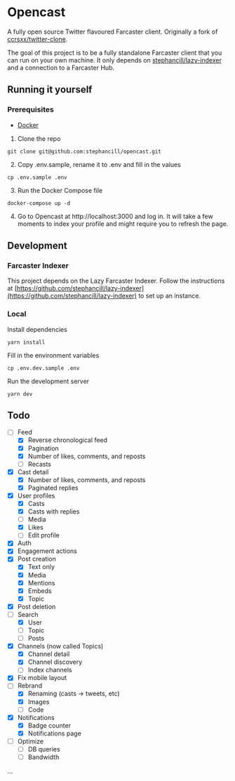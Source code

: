 # Opencast

A fully open source Twitter flavoured Farcaster client. Originally a fork of [ccrsxx/twitter-clone](https://github.com/ccrsxx/twitter-clone).

The goal of this project is to be a fully standalone Farcaster client that you can run on your own machine. It only depends on [stephancill/lazy-indexer](https://github.com/stephancill/lazy-indexer) and a connection to a Farcaster Hub.

## Running it yourself

### Prerequisites

- [Docker](https://docs.docker.com/engine/install/)

1. Clone the repo

```
git clone git@github.com:stephancill/opencast.git
```

2. Copy .env.sample, rename it to .env and fill in the values

```
cp .env.sample .env
```

3. Run the Docker Compose file

```
docker-compose up -d
```

4. Go to Opencast at http://localhost:3000 and log in. It will take a few moments to index your profile and might require you to refresh the page.

## Development

### Farcaster Indexer

This project depends on the Lazy Farcaster Indexer. Follow the instructions at [https://github.com/stephancill/lazy-indexer](https://github.com/stephancill/lazy-indexer) to set up an instance.

### Local

Install dependencies

```
yarn install
```

Fill in the environment variables

```
cp .env.dev.sample .env
```

Run the development server

```
yarn dev
```

## Todo

- [ ] Feed
  - [x] Reverse chronological feed
  - [x] Pagination
  - [x] Number of likes, comments, and reposts
  - [ ] Recasts
- [x] Cast detail
  - [x] Number of likes, comments, and reposts
  - [x] Paginated replies
- [x] User profiles
  - [x] Casts
  - [x] Casts with replies
  - [ ] Media
  - [x] Likes
  - [ ] Edit profile
- [x] Auth
- [x] Engagement actions
- [x] Post creation
  - [x] Text only
  - [x] Media
  - [x] Mentions
  - [x] Embeds
  - [x] Topic
- [x] Post deletion
- [ ] Search
  - [x] User
  - [ ] Topic
  - [ ] Posts
- [x] Channels (now called Topics)
  - [x] Channel detail
  - [x] Channel discovery
  - [ ] Index channels
- [x] Fix mobile layout
- [ ] Rebrand
  - [x] Renaming (casts -> tweets, etc)
  - [x] Images
  - [ ] Code
- [x] Notifications
  - [x] Badge counter
  - [x] Notifications page
- [ ] Optimize
  - [ ] DB queries
  - [ ] Bandwidth

...
